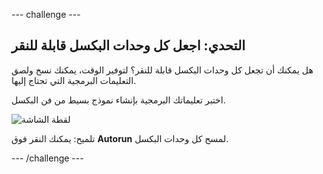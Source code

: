 \--- challenge \---

## التحدي: اجعل كل وحدات البكسل قابلة للنقر

هل يمكنك أن تجعل كل وحدات البكسل قابلة للنقر؟ لتوفير الوقت، يمكنك نسخ ولصق التعليمات البرمجية التي تحتاج إليها.

اختبر تعليماتك البرمجية بإنشاء نموذج بسيط من فن البكسل.

![لقطة الشاشة](images/pixel-art-black-example.png)

تلميح: يمكنك النقر فوق **Autorun** لمسح كل وحدات البكسل.

\--- /challenge \---